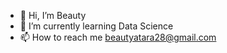 - 👋 Hi, I’m Beauty
- 🌱 I’m currently learning Data Science
- 📫 How to reach me beautyatara28@gmail.com

<!---
Beauty2810/Beauty2810 is a ✨ special ✨ repository because its `README.md` (this file) appears on your GitHub profile.
You can click the Preview link to take a look at your changes.
--->
